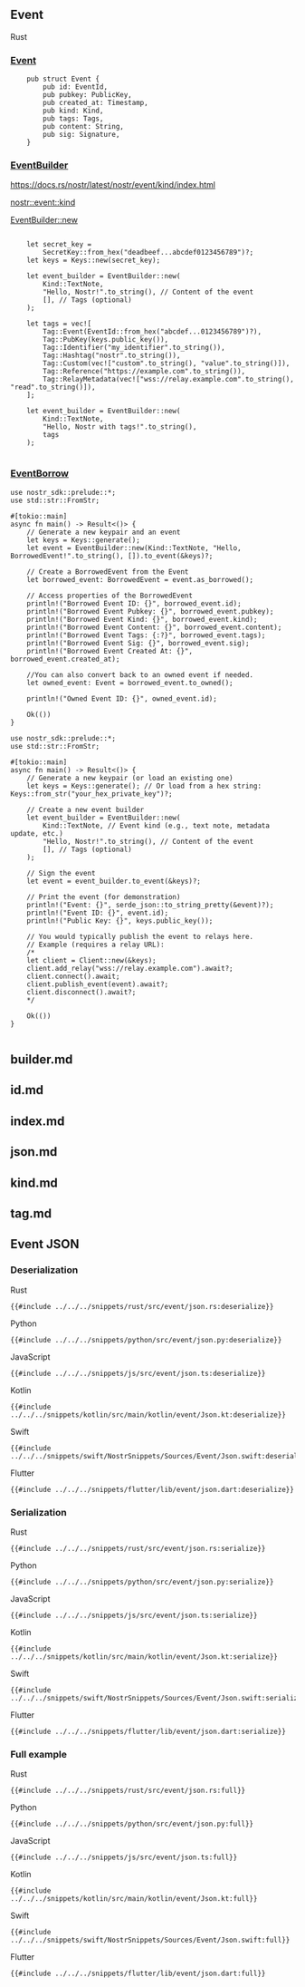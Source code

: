## Event

<!--
## borrow.rs

## builder.rs

## error.rs

## id.rs

## kind.rs

## mod.rs

## tag/

## unsigned.rs
//
-->
<custom-tabs category="lang">

<div slot="title">Rust</div>
<section>

<!--
```rust,ignore
{{#include ../../../snippets/rust/src/event/json.rs:deserialize}}
```
-->

### [Event](https://docs.rs/nostr/latest/nostr/event/struct.Event.html)

```rust,ignore
    pub struct Event {
        pub id: EventId,
        pub pubkey: PublicKey,
        pub created_at: Timestamp,
        pub kind: Kind,
        pub tags: Tags,
        pub content: String,
        pub sig: Signature,
    }
```

### [EventBuilder](https://docs.rs/nostr/latest/nostr/event/builder/struct.EventBuilder.html)


https://docs.rs/nostr/latest/nostr/event/kind/index.html

[nostr::event::kind](https://docs.rs/nostr/latest/nostr/event/kind/index.html)

[EventBuilder::new](<https://docs.rs/nostr/latest/src/nostr/event/builder.rs.html?new#154>)
```rust,ignore

    let secret_key =
        SecretKey::from_hex("deadbeef...abcdef0123456789")?;
    let keys = Keys::new(secret_key);

    let event_builder = EventBuilder::new(
        Kind::TextNote,
        "Hello, Nostr!".to_string(), // Content of the event
        [], // Tags (optional)
    );

    let tags = vec![
        Tag::Event(EventId::from_hex("abcdef...0123456789")?),
        Tag::PubKey(keys.public_key()),
        Tag::Identifier("my_identifier".to_string()),
        Tag::Hashtag("nostr".to_string()),
        Tag::Custom(vec!["custom".to_string(), "value".to_string()]),
        Tag::Reference("https://example.com".to_string()),
        Tag::RelayMetadata(vec!["wss://relay.example.com".to_string(), "read".to_string()]),
    ];

    let event_builder = EventBuilder::new(
        Kind::TextNote,
        "Hello, Nostr with tags!".to_string(),
        tags
    );


```


### [EventBorrow](https://docs.rs/nostr/latest/nostr/event/borrow/struct.EventBorrow.html)


```rust,ignore
use nostr_sdk::prelude::*;
use std::str::FromStr;

#[tokio::main]
async fn main() -> Result<()> {
    // Generate a new keypair and an event
    let keys = Keys::generate();
    let event = EventBuilder::new(Kind::TextNote, "Hello, BorrowedEvent!".to_string(), []).to_event(&keys)?;

    // Create a BorrowedEvent from the Event
    let borrowed_event: BorrowedEvent = event.as_borrowed();

    // Access properties of the BorrowedEvent
    println!("Borrowed Event ID: {}", borrowed_event.id);
    println!("Borrowed Event Pubkey: {}", borrowed_event.pubkey);
    println!("Borrowed Event Kind: {}", borrowed_event.kind);
    println!("Borrowed Event Content: {}", borrowed_event.content);
    println!("Borrowed Event Tags: {:?}", borrowed_event.tags);
    println!("Borrowed Event Sig: {}", borrowed_event.sig);
    println!("Borrowed Event Created At: {}", borrowed_event.created_at);

    //You can also convert back to an owned event if needed.
    let owned_event: Event = borrowed_event.to_owned();

    println!("Owned Event ID: {}", owned_event.id);

    Ok(())
}

```

```rust,ignore
use nostr_sdk::prelude::*;
use std::str::FromStr;

#[tokio::main]
async fn main() -> Result<()> {
    // Generate a new keypair (or load an existing one)
    let keys = Keys::generate(); // Or load from a hex string: Keys::from_str("your_hex_private_key")?;

    // Create a new event builder
    let event_builder = EventBuilder::new(
        Kind::TextNote, // Event kind (e.g., text note, metadata update, etc.)
        "Hello, Nostr!".to_string(), // Content of the event
        [], // Tags (optional)
    );

    // Sign the event
    let event = event_builder.to_event(&keys)?;

    // Print the event (for demonstration)
    println!("Event: {}", serde_json::to_string_pretty(&event)?);
    println!("Event ID: {}", event.id);
    println!("Public Key: {}", keys.public_key());

    // You would typically publish the event to relays here.
    // Example (requires a relay URL):
    /*
    let client = Client::new(&keys);
    client.add_relay("wss://relay.example.com").await?;
    client.connect().await;
    client.publish_event(event).await?;
    client.disconnect().await?;
    */

    Ok(())
}


```

</section>

## builder.md

## id.md

## index.md

## json.md

## kind.md

## tag.md


## Event JSON

### Deserialization

<custom-tabs category="lang">

<div slot="title">Rust</div>
<section>

```rust,ignore
{{#include ../../../snippets/rust/src/event/json.rs:deserialize}}
```

</section>

<div slot="title">Python</div>
<section>

```python,ignore
{{#include ../../../snippets/python/src/event/json.py:deserialize}}
```

</section>

<div slot="title">JavaScript</div>
<section>

```typescript,ignore
{{#include ../../../snippets/js/src/event/json.ts:deserialize}}
```

</section>

<div slot="title">Kotlin</div>
<section>

```kotlin,ignore
{{#include ../../../snippets/kotlin/src/main/kotlin/event/Json.kt:deserialize}}
```

</section>

<div slot="title">Swift</div>
<section>

```swift,ignore
{{#include ../../../snippets/swift/NostrSnippets/Sources/Event/Json.swift:deserialize}}
```

</section>

<div slot="title">Flutter</div>
<section>

```dart,ignore
{{#include ../../../snippets/flutter/lib/event/json.dart:deserialize}}
```

</section>
</custom-tabs>

### Serialization

<custom-tabs category="lang">

<div slot="title">Rust</div>
<section>

```rust,ignore
{{#include ../../../snippets/rust/src/event/json.rs:serialize}}
```

</section>

<div slot="title">Python</div>
<section>

```python,ignore
{{#include ../../../snippets/python/src/event/json.py:serialize}}
```

</section>

<div slot="title">JavaScript</div>
<section>

```typescript,ignore
{{#include ../../../snippets/js/src/event/json.ts:serialize}}
```

</section>

<div slot="title">Kotlin</div>
<section>

```kotlin,ignore
{{#include ../../../snippets/kotlin/src/main/kotlin/event/Json.kt:serialize}}
```

</section>

<div slot="title">Swift</div>
<section>

```swift,ignore
{{#include ../../../snippets/swift/NostrSnippets/Sources/Event/Json.swift:serialize}}
```

</section>

<div slot="title">Flutter</div>
<section>

```dart,ignore
{{#include ../../../snippets/flutter/lib/event/json.dart:serialize}}
```

</section>
</custom-tabs>

### Full example

<custom-tabs category="lang">

<div slot="title">Rust</div>
<section>

```rust,ignore
{{#include ../../../snippets/rust/src/event/json.rs:full}}
```

</section>

<div slot="title">Python</div>
<section>

```python,ignore
{{#include ../../../snippets/python/src/event/json.py:full}}
```

</section>

<div slot="title">JavaScript</div>
<section>

```typescript,ignore
{{#include ../../../snippets/js/src/event/json.ts:full}}
```

</section>

<div slot="title">Kotlin</div>
<section>

```kotlin,ignore
{{#include ../../../snippets/kotlin/src/main/kotlin/event/Json.kt:full}}
```

</section>

<div slot="title">Swift</div>
<section>

```swift,ignore
{{#include ../../../snippets/swift/NostrSnippets/Sources/Event/Json.swift:full}}
```

</section>

<div slot="title">Flutter</div>
<section>

```dart,ignore
{{#include ../../../snippets/flutter/lib/event/json.dart:full}}
```

</section>
</custom-tabs>

